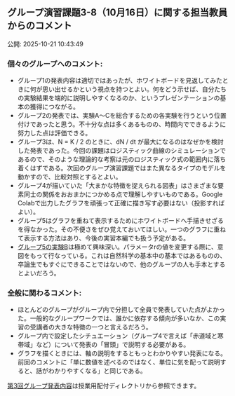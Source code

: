## グループ演習課題3-8（10月16日）に関する担当教員からのコメント

公開: 2025-10-21 10:43:49



### **個々のグループへのコメント:**

- グループ1の発表内容は適切ではあったが、ホワイトボードを見返してみたときに何が思い出せるかという視点を持つとよい。何をどう示せば、自分たちの実験結果を端的に説明しやすくなるのか、というプレゼンテーションの基本の獲得につながる。
- グループ2の発表では、実験A〜Cを総合するための各実験を行うという位置付けであったと思う。不十分な点は多くあるものの、時間内でできるように努力した点は評価できる。
- グループ3は、N = K / 2 のときに、dN / dt が最大になるのはなぜかを検討した発表であった。今回の課題はロジスティック曲線のシミュレーションであるので、そのような理論的な考察は元のロジスティック式の範囲内に落ち着くはずである。次回のグループ演習課題ではまた異なるタイプのモデルを動かすので、比較対照とするとよい。
- グループ4が描いていた「大まかな特徴を捉えられる図表」はさまざまな要素同士の関係をおおまかにつかめる点で理解しやすいものである。Google Colabで出力したグラフを頑張って正確に描き写す必要はない（投影すればよい）。
- グループ5はグラフを重ねて表示するためにホワイトボードへ手描きせざるを得なかった。その不便さをぜひ覚えておいてほしい。一つのグラフに重ねて表示する方法はあり、今後の実習本編でも扱う予定がある。
- [グループ5の実験B](https://drive.google.com/file/d/1p1Kkne8vaQTs-ZR-vY_XQJKoCBJ7Z9Gd/view?usp=sharing)は極めて興味深い。パラメータrの値を変更する際に、意図をもって行なっている。これは自然科学の基本中の基本ではあるものの、卒論生でもすぐにできることではないので、他のグループの人も手本とするとよいだろう。

### **全般に関わるコメント:**

- ほとんどのグループがグループ内で分担して全員で発表していた点がよかった。一般的なグループワークでは、誰かに依存する傾向が多いなか、この実習の受講者の大きな特徴の一つと言えるだろう。
- グループ内で設定したシチュエーション（グループ4で言えば「赤道域と寒帯域」など）について発表の「冒頭」で説明する必要がある。
- グラフを描くときには、軸の説明をするともっとわかりやすい発表になる。前回のコメントに「単に数値を述べるのではなく、単位に気を配って説明すると、話がわかりやすくなる」と同じである。

[第3回グループ発表内容](https://drive.google.com/drive/folders/16CBepNTsD0XkcRMVAzG-Huw1j0UdRdqP?usp=sharing)は授業用配付ディレクトリから参照できます。
